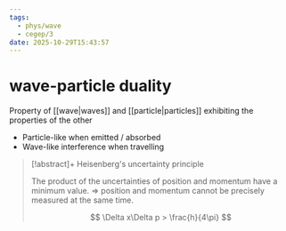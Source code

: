 ```yaml
---
tags:
  - phys/wave
  - cegep/3
date: 2025-10-29T15:43:57
---
```


# wave-particle duality

Property of [[wave|waves]] and [[particle|particles]] exhibiting the properties of the other

- Particle-like when emitted / absorbed
- Wave-like interference when travelling

> [!abstract]+ Heisenberg's uncertainty principle
> 
> The product of the uncertainties of position and momentum have a minimum value. 
> => position and momentum cannot be precisely measured at the same time.
> 
> $$
> \Delta x\Delta p > \frac{h}{4\pi}
> $$